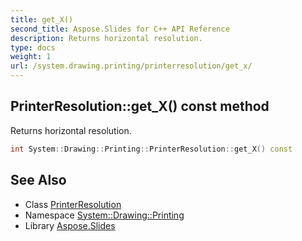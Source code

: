 ```yaml
---
title: get_X()
second_title: Aspose.Slides for C++ API Reference
description: Returns horizontal resolution.
type: docs
weight: 1
url: /system.drawing.printing/printerresolution/get_x/
---
```

## PrinterResolution::get_X() const method


Returns horizontal resolution.

```cpp
int System::Drawing::Printing::PrinterResolution::get_X() const
```

## See Also

* Class [PrinterResolution](../)
* Namespace [System::Drawing::Printing](../../)
* Library [Aspose.Slides](../../../)